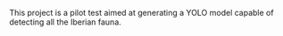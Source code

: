 This project is a pilot test aimed at generating a YOLO model capable of detecting all the Iberian fauna.
